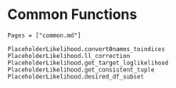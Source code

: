 # Common Functions

```@index
Pages = ["common.md"]
```

```@docs
PlaceholderLikelihood.convertθnames_toindices
PlaceholderLikelihood.ll_correction
PlaceholderLikelihood.get_target_loglikelihood
PlaceholderLikelihood.get_consistent_tuple
PlaceholderLikelihood.desired_df_subset
```